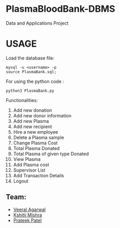 # PlasmaBloodBank-DBMS
Data and Applications Project

# USAGE

Load the database file:
```
mysql -u <username> -p
source PlasmaBank.sql;
```  
For using the python code : 
```
python3 PlasmaBank.py
```

Functionalities:
1. Add new donation
2. Add new donor information
3. Add new Plasma
4. Add new recipient
5. Hire a new employee
6. Delete a Plasma sample
7. Change Plasma Cost
8. Total Plasma Donated
9. Total Plasma of given type Donated
10. View Plasma
11. Add Plasma cost
12. Supervisor List
13. Add Transaction Details
14. Logout

## Team:
* [Veeral Agarwal](https://github.com/veeral-agarwal)
* [Kshitij Mishra](https://github.com/mishrakshitij15)
* [Prateek Patel](https://github.com/DaVinci-00)
